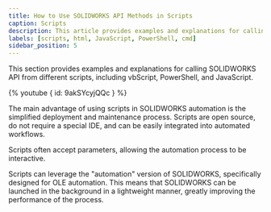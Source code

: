 ```yaml
---
title: How to Use SOLIDWORKS API Methods in Scripts
caption: Scripts
description: This article provides examples and explanations for calling SOLIDWORKS API from different scripts, including vbScript, PowerShell, and JavaScript.
labels: [scripts, html, JavaScript, PowerShell, cmd]
sidebar_position: 5
---
```

This section provides examples and explanations for calling SOLIDWORKS API from different scripts, including vbScript, PowerShell, and JavaScript.

{% youtube { id: 9akSYcyjQQc } %}

The main advantage of using scripts in SOLIDWORKS automation is the simplified deployment and maintenance process. Scripts are open source, do not require a special IDE, and can be easily integrated into automated workflows.

Scripts often accept parameters, allowing the automation process to be interactive.

Scripts can leverage the "automation" version of SOLIDWORKS, specifically designed for OLE automation. This means that SOLIDWORKS can be launched in the background in a lightweight manner, greatly improving the performance of the process.